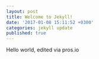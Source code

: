 ```yaml
---
layout: post
title: Welcome to Jekyll!
date: '2017-01-08 15:11:52 +0300'
categories: jekyll update
published: true
---
```

Hello world, edited via pros.io